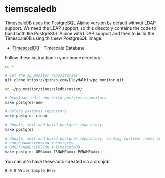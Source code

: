 # tiemscaledb

TimescaleDB uses the PostgreSQL Alpine version by default without LDAP support. We need the LDAP support, so this directory contains the code to build both the PostgreSQL Alpine with LDAP support and then to build the TimescaleDB using this new PostgreSQL image.

* [TimescaelDB](https://www.timescale.com/products) - Timescale Database

Follow these instruction in your home directory:

```bash
cd ~

# Get the pg_monitor repositories
git clone https://github.com/LloydAlbin/pg_monitor.git

cd ~/pg_monitor/timescaledb/custom/

# Download, edit and build postgres repository
make postgres-new

# Delete postgres repository
make postgres-clean

# Update, edit and build postgres repository
make postgres

# Update, edit and build postgres repository, sending customer names to be used.
# ORG/PGNAME:VERSION # Postgres
# ORG/TSNAME:VERSION # TimescaleDB
make postgres ORG=xxx TSNAME=xxx PGNAME=xxx

```

You can also have these auto-created via a cronjob

```cron
0 0 0 Write Sample Here
```

